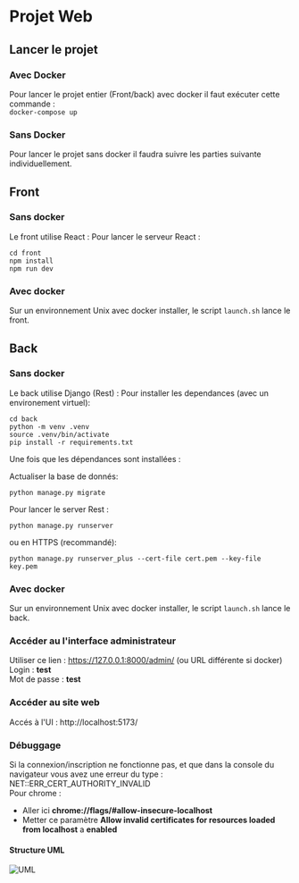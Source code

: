 # Projet Web
## Lancer le projet
### Avec Docker
Pour lancer le projet entier (Front/back) avec docker il faut exécuter cette commande :  
```docker-compose up```  
### Sans Docker
Pour lancer le projet sans docker il faudra suivre les parties suivante individuellement.  

## Front  
### Sans docker
Le front utilise React : 
Pour lancer le serveur React : 
```
cd front
npm install 
npm run dev
```
### Avec docker
Sur un environnement Unix avec docker installer, le script ```launch.sh``` lance le front.  

## Back
### Sans docker
Le back utilise Django (Rest) :
Pour installer les dependances (avec un environement virtuel):
```
cd back
python -m venv .venv     
source .venv/bin/activate
pip install -r requirements.txt
```

Une fois que les dépendances sont installées :

Actualiser la base de donnés:
```
python manage.py migrate
```

Pour lancer le server Rest :
```
python manage.py runserver
```

ou en HTTPS (recommandé): 
```
python manage.py runserver_plus --cert-file cert.pem --key-file key.pem
```

### Avec docker
Sur un environnement Unix avec docker installer, le script ```launch.sh``` lance le back.

### Accéder au l'interface administrateur 
Utiliser ce lien : https://127.0.0.1:8000/admin/ (ou URL différente si docker)  
Login : **test**  
Mot de passe : **test**

### Accéder au site web
Accés à l'UI : 
http://localhost:5173/

### Débuggage 
Si la connexion/inscription ne fonctionne pas, et que dans la console du navigateur vous avez une erreur du type : NET::ERR_CERT_AUTHORITY_INVALID  
Pour chrome :  
- Aller ici **chrome://flags/#allow-insecure-localhost**
- Metter ce paramètre **Allow invalid certificates for resources loaded from localhost** a **enabled**

#### Structure UML

![UML](./git_docs/uml.png)